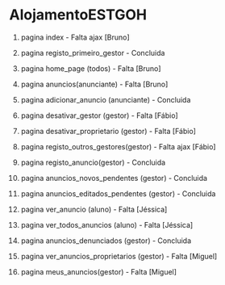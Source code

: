 # AlojamentoESTGOH


1. pagina index         						            - Falta ajax 	[Bruno]

2. pagina registo_primeiro_gestor         		  - Concluida

3. pagina home_page (todos)						          - Falta 			[Bruno]

4. pagina anuncios(anunciante)					        - Falta 			[Bruno]


5. pagina adicionar_anuncio (anunciante)		    - Concluida


6. pagina desativar_gestor (gestor)				      - Falta				[Fábio]

7. pagina desativar_proprietario (gestor)		    - Falta				[Fábio]


8. pagina registo_outros_gestores(gestor)		    - Falta ajax 	[Fábio]



9. pagina  registo_anuncio(gestor)				      - Concluida

10. pagina anuncios_novos_pendentes (gestor)	  - Concluida

11. pagina anuncios_editados_pendentes (gestor) - Concluida



12. pagina ver_anuncio (aluno)					        - Falta 			[Jéssica]

13. pagina ver_todos_anuncios (aluno)			      - Falta 			[Jéssica]

14. pagina anuncios_denunciados (gestor)		    - Concluida


15. pagina ver_anuncios_proprietarios (gestor)  - Falta  	    [Miguel]

16. pagina meus_anuncios(gestor) 				        - Falta      	[Miguel]
